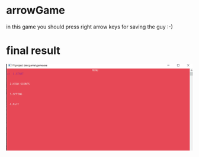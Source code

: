 # arrowGame
in this game you should press right arrow keys for saving the guy :-)

# final result
![Alt text](./finalResult.gif?raw=true "Title")
